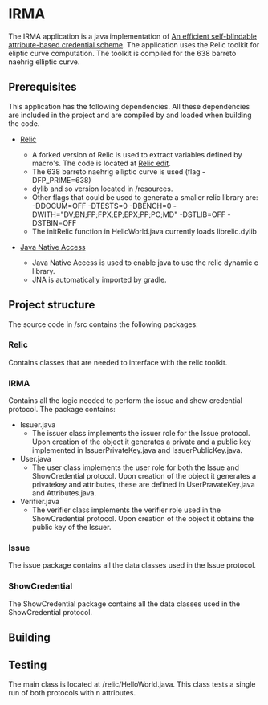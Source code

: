 # IRMA
The IRMA application is a java implementation of [An efficient self-blindable attribute-based
credential scheme](https://eprint.iacr.org/2017/115.pdf). The application uses the Relic toolkit for eliptic curve computation. The toolkit is compiled for the 638 barreto naehrig elliptic curve.

## Prerequisites
This application has the following dependencies. All these dependencies are included in the project and are compiled by and loaded when building the code.

* [Relic](https://github.com/relic-toolkit/relic)
  * A forked version of Relic is used to extract variables defined by macro's. The code is located at [Relic edit](https://github.com/sietseringers/relic).
  * The 638 barreto naehrig elliptic curve is used (flag -DFP_PRIME=638)
  * dylib and so version located in /resources.
  * Other flags that could be used to generate a smaller relic library are: -DDOCUM=OFF -DTESTS=0 -DBENCH=0 -DWITH="DV;BN;FP;FPX;EP;EPX;PP;PC;MD" -DSTLIB=OFF -DSTBIN=OFF
  * The initRelic function in HelloWorld.java currently loads librelic.dylib
  
* [Java Native Access](https://github.com/java-native-access/jna)
  * Java Native Access is used to enable java to use the relic dynamic c library.
  * JNA is automatically imported by gradle.
  
## Project structure
The source code in /src contains the following packages:

### Relic
Contains classes that are needed to interface with the relic toolkit.

### IRMA
Contains all the logic needed to perform the issue and show credential protocol. The package contains:

* Issuer.java
  * The issuer class implements the issuer role for the Issue protocol. Upon creation of the object it generates a private and a public key implemented in IssuerPrivateKey.java and IssuerPublicKey.java.
* User.java 
  * The user class implements the user role for both the Issue and ShowCredential protocol. Upon creation of the object it generates a privatekey and attributes, these are defined in UserPravateKey.java and Attributes.java.
* Verifier.java
  * The verifier class implements the verifier role used in the ShowCredential protocol. Upon creation of the object it obtains the public key of the Issuer.

### Issue
The issue package contains all the data classes used in the Issue protocol.

### ShowCredential
The ShowCredential package contains all the data classes used in the ShowCredential protocol.
  
## Building


## Testing
The main class is located at /relic/HelloWorld.java. This class tests a single run of both protocols with n attributes.

